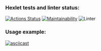 ### Hexlet tests and linter status:
[![Actions Status](https://github.com/rumbks/python-project-lvl2/workflows/hexlet-check/badge.svg)](https://github.com/rumbks/python-project-lvl2/actions)
[![Maintainability](https://api.codeclimate.com/v1/badges/a99a88d28ad37a79dbf6/maintainability)](https://codeclimate.com/github/rumbks/python-project-lvl2)
![Linter](https://github.com/rumbks/python-project-lvl2/actions/workflows/ci.yml/badge.svg)
### Usage example:
[![asciicast](https://asciinema.org/a/vekht1ODUkn912dQqRfzpCHF9.svg)](https://asciinema.org/a/vekht1ODUkn912dQqRfzpCHF9)